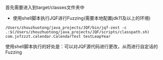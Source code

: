 首先需要进入到target/classes文件夹中

- 使用shell脚本执行JQF进行Fuzzing(需要本地配置jdk11及以上的环境)

```shell
/Users/zhouzhuotong/java_projects/JQF/bin/jqf-zest -c .:$(/Users/zhouzhuotong/java_projects/JQF/scripts/classpath.sh) com.jxfzzzt.calendar.CalendarTest testLeapYear
```

使用shell脚本执行的好处是：可以对JQF源代码进行更改，从而进行自定话的Fuzzing